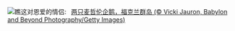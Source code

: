 ![](https://www.bing.com/th?id=OHR.PenguinLove_ZH-CN9124008164_UHD.jpg&w=1000)瞧这对恩爱的情侣:&nbsp;&ensp;[两只麦哲伦企鹅，福克兰群岛 (© Vicki Jauron, Babylon and Beyond Photography/Getty Images)](https://www.bing.com/th?id=OHR.PenguinLove_ZH-CN9124008164_UHD.jpg)
<br><br/>
